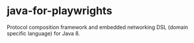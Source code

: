# java-for-playwrights
Protocol composition framework and embedded networking DSL (domain specific language) for Java 8.
